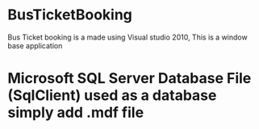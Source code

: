 # BusTicketBooking

Bus Ticket booking is a made using Visual studio 2010,
This is a window base application


# Microsoft SQL Server Database File (SqlClient) used as a database simply add .mdf file
